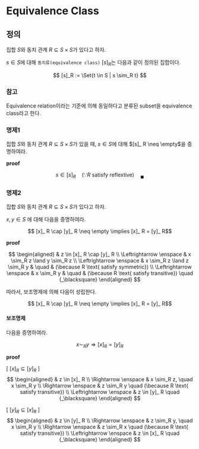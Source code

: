 # Equivalence Class
## 정의
집합 $S$와 동치 관계 $R \subseteq S \times S$가 있다고 하자.

$s \in S$에 대해 `동치류(equivalence class)` $[ s ]_ R$는 다음과 같이 정의된 집합이다.

$$ [s]_R := \Set{t \in S | s \sim_R t} $$

### 참고
Equivalence relation이라는 기준에 의해 동일하다고 분류된 subset을 equivalence class라고 한다.

### 명제1

집합 $S$와 동치 관계 $R \subseteq S \times S$가 있을 때, $s \in S$에 대해 $[s]_ R \neq \empty$을 증명하여라.

**proof**

$$ s \in [s]_ R \quad (\because R \text { satisfy reflextive}) \quad {_\blacksquare} $$

### 명제2

집합 $S$와 동치 관계 $R \subseteq S \times S$가 있다고 하자.

$x, y \in S$ 에 대해 다음을 증명하여라.

$$ [x]_ R \cap [y]_ R \neq \empty \implies [x]_ R = [y]_ R$$

**proof**

$$ \begin{aligned} & z \in [x]_ R \cap [y]_ R \\ \Leftrightarrow \enspace & x \sim_R z \land y \sim_R z \\ \Leftrightarrow \enspace & x \sim_R z \land z \sim_R y & \quad & (\because R \text{ satisfy symmetric}) \\ \Leftrightarrow \enspace & x \sim_R y & \quad & (\because R \text{ satisfy transitive}) \quad {_\blacksquare} \end{aligned} $$

따라서, 보조명제에 의해 다음이 성립한다.

$$ [x]_ R \cap [y]_ R \neq \empty \implies [x]_ R = [y]_ R$$

#### 보조명제
다음을 증명하여라.

$$x \sim_R y \Rightarrow [x]_ R = [y]_ R$$

**proof**

[ $[x]_ R \subseteq [y]_ R$ ]  
$$ \begin{aligned} & z \in [x]_ R \\ \Rightarrow \enspace & x \sim_R z, \quad x \sim_R y \\ \Rightarrow \enspace & z \sim_R y \quad (\because R \text{ satisfy transitive}) \\ \Leftrightarrow \enspace & z \in [y]_ R \quad {_\blacksquare} \end{aligned} $$

[ $[y]_ R \subseteq [x]_ R$ ]  
$$ \begin{aligned} & z \in [y]_ R \\ \Rightarrow \enspace & z \sim_R y, \quad x \sim_R y \\ \Rightarrow \enspace & z \sim_R x \quad (\because R \text{ satisfy transitive}) \\ \Leftrightarrow \enspace & z \in [x]_ R \quad {_\blacksquare} \end{aligned} $$